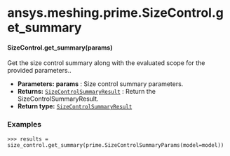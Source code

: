 # ansys.meshing.prime.SizeControl.get_summary



#### SizeControl.get_summary(params)

Get the size control summary along with the evaluated scope for the provided parameters..

* **Parameters:**
  **params**
  : Size control summary parameters.
* **Returns:**
  [`SizeControlSummaryResult`](ansys.meshing.prime.SizeControlSummaryResult.md#ansys.meshing.prime.SizeControlSummaryResult)
  : Return the SizeControlSummaryResult.
* **Return type:**
  [`SizeControlSummaryResult`](ansys.meshing.prime.SizeControlSummaryResult.md#ansys.meshing.prime.SizeControlSummaryResult)

### Examples

```pycon
>>> results = size_control.get_summary(prime.SizeControlSummaryParams(model=model))
```

<!-- !! processed by numpydoc !! -->
